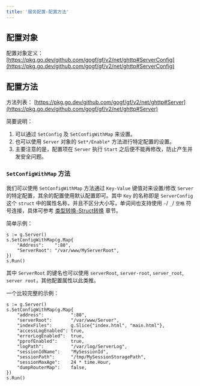 ```yaml
---
title: '服务配置-配置方法'
---
```


## 配置对象

配置对象定义： [https://pkg.go.dev/github.com/gogf/gf/v2/net/ghttp#ServerConfig](https://pkg.go.dev/github.com/gogf/gf/v2/net/ghttp#ServerConfig)

## 配置方法

方法列表： [https://pkg.go.dev/github.com/gogf/gf/v2/net/ghttp#Server](https://pkg.go.dev/github.com/gogf/gf/v2/net/ghttp#Server)

简要说明：

1. 可以通过 `SetConfig` 及 `SetConfigWithMap` 来设置。
2. 也可以使用 `Server` 对象的 `Set*/Enable*` 方法进行特定配置的设置。
3. 主要注意的是，配置项在 `Server` 执行 `Start` 之后便不能再修改，防止产生并发安全问题。

### `SetConfigWithMap` 方法

我们可以使用 `SetConfigWithMap` 方法通过 `Key-Value` 键值对来设置/修改 `Server` 的特定配置，其余的配置使用默认配置即可。其中 `Key` 的名称即是 `ServerConfig` 这个 `struct` 中的属性名称，并且不区分大小写，单词间也支持使用 `-`/ `_`/ `空格` 符号连接，具体可参考 [类型转换-Struct转换](/docs/核心组件/类型转换/类型转换-Struct转换) 章节。

简单示例：

```
s := g.Server()
s.SetConfigWithMap(g.Map{
    "Address":    ":80",
    "ServerRoot": "/var/www/MyServerRoot",
})
s.Run()
```

其中 `ServerRoot` 的键名也可以使用 `serverRoot`, `server-root`, `server_root`, `server root`，其他配置属性以此类推。

一个比较完整的示例：

```
s := g.Server()
s.SetConfigWithMap(g.Map{
    "address":          ":80",
    "serverRoot":       "/var/www/Server",
    "indexFiles":       g.Slice{"index.html", "main.html"},
    "accessLogEnabled": true,
    "errorLogEnabled":  true,
    "pprofEnabled":     true,
    "logPath":          "/var/log/ServerLog",
    "sessionIdName":    "MySessionId",
    "sessionPath":      "/tmp/MySessionStoragePath",
    "sessionMaxAge":    24 * time.Hour,
    "dumpRouterMap":    false,
})
s.Run()
```